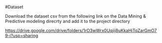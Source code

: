 #Dataset 

Download the dataset csv from the following link on the Data Mining & Predictive modeling direcrty and add it to the project directory

https://drive.google.com/drive/folders/1rO3wWrx0Uqjij8uKkaHjTqZarGmO79-i?usp=sharing

